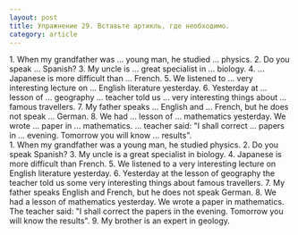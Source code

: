 ```yaml
---
layout: post
title: Упражнение 29. Вставьте артикль, где необходимо.
category: article
---
```

<section class="question">
1. When my grandfather was ... young man, he studied ... physics. 2. Do you speak ... Spanish? 3. My uncle is ... great specialist in ... biology. 4. ...
Japanese is more difficult than ... French. 5. We listened to ... very interesting lecture on ... English literature yesterday. 6. Yesterday at ... lesson of ... geography ... teacher told us ... very interesting things about ... famous travellers. 7. My father speaks ... English and ... French, but he does not speak ... German. 8. We had ... lesson of ... mathematics yesterday. We wrote ... paper in ... mathematics. ... teacher said: "I shall correct ... papers in ... evening. Tomorrow you will know ... results".
</section>

<section class="answer">
1. When my grandfather was a young man, he studied physics. 2. Do you speak Spanish? 3. My uncle is a great specialist in biology. 4. Japanese is more difficult than French. 5. We listened to a very interesting lecture on English literature yesterday. 6. Yesterday at the lesson of geography the teacher told us some very interesting things about famous travellers. 7. My father speaks English and French, but he does not speak German. 8. We had a lesson of mathematics уesterday. We wrote a paper in mathematics. The teacher said: "I shall correct the papers in the evening. Tomorrow you will know the results". 9. My brother is an expert in geology.
</section>